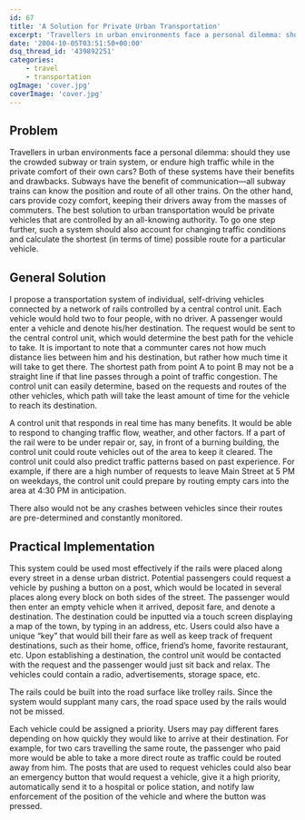 ```yaml
---
id: 67
title: 'A Solution for Private Urban Transportation'
excerpt: 'Travellers in urban environments face a personal dilemma: should they use the crowded subway or train system, or endure high traffic while in the private comfort of their own cars? The best solution to urban transportation would be private vehicles that are controlled by an all-knowing authority.'
date: '2004-10-05T03:51:50+00:00'
dsq_thread_id: '439892251'
categories:
    - travel
    - transportation
ogImage: 'cover.jpg'
coverImage: 'cover.jpg'
---
```


## Problem

Travellers in urban environments face a personal dilemma: should they use the crowded subway or train system, or endure high traffic while in the private comfort of their own cars? Both of these systems have their benefits and drawbacks. Subways have the benefit of communication&mdash;all subway trains can know the position and route of all other trains. On the other hand, cars provide cozy comfort, keeping their drivers away from the masses of commuters. The best solution to urban transportation would be private vehicles that are controlled by an all-knowing authority. To go one step further, such a system should also account for changing traffic conditions and calculate the shortest (in terms of time) possible route for a particular vehicle.

## General Solution

I propose a transportation system of individual, self-driving vehicles connected by a network of rails controlled by a central control unit. Each vehicle would hold two to four people, with no driver. A passenger would enter a vehicle and denote his/her destination. The request would be sent to the central control unit, which would determine the best path for the vehicle to take. It is important to note that a communter cares not how much distance lies between him and his destination, but rather how much time it will take to get there. The shortest path from point A to point B may not be a straight line if that line passes through a point of traffic congestion. The control unit can easily determine, based on the requests and routes of the other vehicles, which path will take the least amount of time for the vehicle to reach its destination.

A control unit that responds in real time has many benefits. It would be able to respond to changing traffic flow, weather, and other factors. If a part of the rail were to be under repair or, say, in front of a burning building, the control unit could route vehicles out of the area to keep it cleared. The control unit could also predict traffic patterns based on past experience. For example, if there are a high number of requests to leave Main Street at 5 PM on weekdays, the control unit could prepare by routing empty cars into the area at 4:30 PM in anticipation.

There also would not be any crashes between vehicles since their routes are pre-determined and constantly monitored.

## Practical Implementation

This system could be used most effectively if the rails were placed along every street in a dense urban district. Potential passengers could request a vehicle by pushing a button on a post, which would be located in several places along every block on both sides of the street. The passenger would then enter an empty vehicle when it arrived, deposit fare, and denote a destination. The destination could be inputted via a touch screen displaying a map of the town, by typing in an address, etc. Users could also have a unique “key” that would bill their fare as well as keep track of frequent destinations, such as their home, office, friend’s home, favorite restaurant, etc. Upon establishing a destination, the control unit would be contacted with the request and the passenger would just sit back and relax. The vehicles could contain a radio, advertisements, storage space, etc.

The rails could be built into the road surface like trolley rails. Since the system would supplant many cars, the road space used by the rails would not be missed.

Each vehicle could be assigned a priority. Users may pay different fares depending on how quickly they would like to arrive at their destination. For example, for two cars travelling the same route, the passenger who paid more would be able to take a more direct route as traffic could be routed away from him. The posts that are used to request vehicles could also bear an emergency button that would request a vehicle, give it a high priority, automatically send it to a hospital or police station, and notify law enforcement of the position of the vehicle and where the button was pressed.
